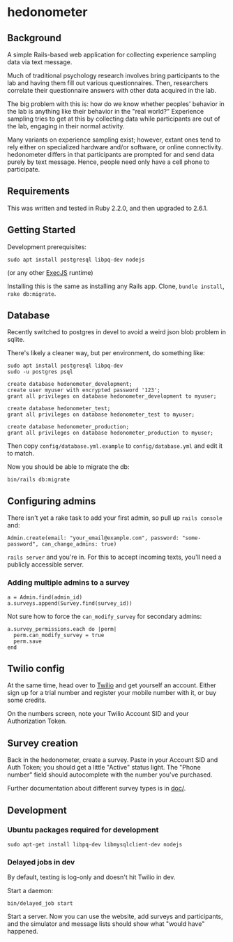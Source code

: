 # hedonometer

## Background

A simple Rails-based web application for collecting experience sampling data via text message.

Much of traditional psychology research involves bring participants to the lab and having them fill out various questionnaires. Then, researchers correlate their questionnaire answers with other data acquired in the lab.

The big problem with this is: how do we know whether peoples' behavior in the lab is anything like their behavior in the "real world?" Experience sampling tries to get at this by collecting data while participants are out of the lab, engaging in their normal activity.

Many variants on experience sampling exist; however, extant ones tend to rely either on specialized hardware and/or software, or online connectivity.  hedonometer differs in that participants are prompted for and send data purely by text message. Hence, people need only have a cell phone to participate.


## Requirements

This was written and tested in Ruby 2.2.0, and then upgraded to 2.6.1.


## Getting Started

Development prerequisites:

    sudo apt install postgresql libpq-dev nodejs

(or any other [ExecJS](https://github.com/rails/execjs) runtime)

Installing this is the same as installing any Rails app. Clone, `bundle install`, `rake db:migrate`.

## Database

Recently switched to postgres in devel to avoid a weird json blob problem in sqlite.

There's likely a cleaner way, but per environment, do something like:

    sudo apt install postgresql libpq-dev
    sudo -u postgres psql

    create database hedonometer_development;
    create user myuser with encrypted password '123';
    grant all privileges on database hedonometer_development to myuser;

    create database hedonometer_test;
    grant all privileges on database hedonometer_test to myuser;

    create database hedonometer_production;
    grant all privileges on database hedonometer_production to myuser;

Then copy `config/database.yml.example` to `config/database.yml` and edit it 
to match.

Now you should be able to migrate the db:

    bin/rails db:migrate

## Configuring admins

There isn't yet a rake task to add your first admin, so pull up `rails console` and:

    Admin.create(email: "your_email@example.com", password: "some-password", can_change_admins: true)

`rails server` and you're in. For this to accept incoming texts, you'll need a publicly accessible server.

### Adding multiple admins to a survey

    a = Admin.find(admin_id)
    a.surveys.append(Survey.find(survey_id))

Not sure how to force the `can_modify_survey` for secondary admins:

    a.survey_permissions.each do |perm|
      perm.can_modify_survey = true
      perm.save
    end

## Twilio config

At the same time, head over to [Twilio](http://twilio.com) and get yourself an account. Either sign up for a trial number and register your mobile number with it, or buy some credits.

On the numbers screen, note your Twilio Account SID and your Authorization Token.

## Survey creation

Back in the hedonometer, create a survey. Paste in your Account SID and Auth Token; you should get a little "Active" status light. The "Phone number" field should autocomplete with the number you've purchased.

Further documentation about different survey types is in [doc/](doc/).


## Development

### Ubuntu packages required for development

    sudo apt-get install libpq-dev libmysqlclient-dev nodejs

### Delayed jobs in dev

By default, texting is log-only and doesn't hit Twilio in dev.

Start a daemon:

    bin/delayed_job start

Start a server. Now you can use the website, add surveys and participants, and 
the simulator and message lists should show what "would have" happened.
